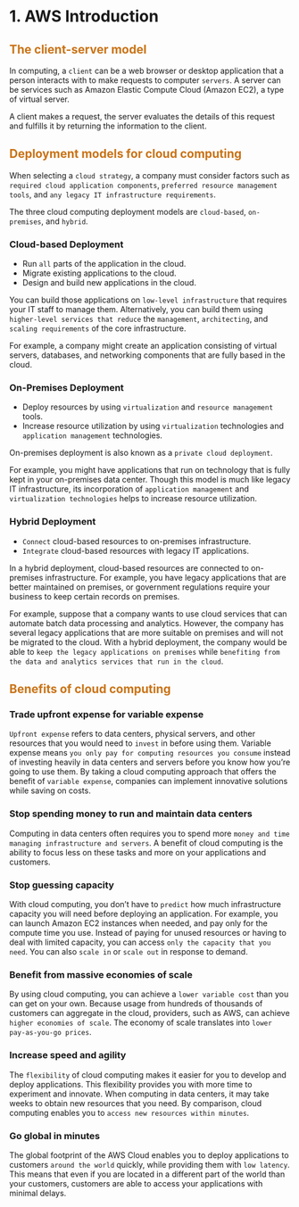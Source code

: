 # 1. AWS Introduction

## <div style="color:#c97316">The client-server model</div>
In computing, a `client` can be a web browser or desktop application that a person interacts with to make requests to computer `servers`. A server can be services such as Amazon Elastic Compute Cloud (Amazon EC2), a type of virtual server.

A client makes a request, the server evaluates the details of this request and fulfills it by returning the information to the client.

## <div style="color:#c97316">Deployment models for cloud computing</div>
When selecting a `cloud strategy`, a company must consider factors such as `required cloud application components`, `preferred resource management tools`, and `any legacy IT infrastructure requirements`.

The three cloud computing deployment models are `cloud-based`, `on-premises`, and `hybrid`. 

### Cloud-based Deployment
- Run `all` parts of the application in the cloud.
- Migrate existing applications to the cloud.
- Design and build new applications in the cloud.

You can build those applications on `low-level infrastructure` that requires your IT staff to manage them. Alternatively, you can build them using `higher-level services that reduce` the `management`, `architecting`, and `scaling requirements` of the core infrastructure.

For example, a company might create an application consisting of virtual servers, databases, and networking components that are fully based in the cloud.

### On-Premises Deployment
- Deploy resources by using `virtualization` and `resource management` tools.
- Increase resource utilization by using `virtualization` technologies and `application management` technologies.

On-premises deployment is also known as a `private cloud deployment`.

For example, you might have applications that run on technology that is fully kept in your on-premises data center. Though this model is much like legacy IT infrastructure, its incorporation of `application management` and `virtualization technologies` helps to increase resource utilization.

### Hybrid Deployment
- `Connect` cloud-based resources to on-premises infrastructure.
- `Integrate` cloud-based resources with legacy IT applications.

In a hybrid deployment, cloud-based resources are connected to on-premises infrastructure. For example, you have legacy applications that are better maintained on premises, or government regulations require your business to keep certain records on premises.

For example, suppose that a company wants to use cloud services that can automate batch data processing and analytics. However, the company has several legacy applications that are more suitable on premises and will not be migrated to the cloud. With a hybrid deployment, the company would be able to `keep the legacy applications on premises` while `benefiting from the data and analytics services that run in the cloud`.

## <div style="color:#c97316">Benefits of cloud computing</div>
### Trade upfront expense for variable expense

`Upfront expense` refers to data centers, physical servers, and other resources that you would need to `invest` in before using them. Variable expense means `you only pay for computing resources you consume` instead of investing heavily in data centers and servers before you know how you’re going to use them. By taking a cloud computing approach that offers the benefit of `variable expense`, companies can implement innovative solutions while saving on costs.

### Stop spending money to run and maintain data centers
Computing in data centers often requires you to spend more `money and time managing infrastructure and servers`. A benefit of cloud computing is the ability to focus less on these tasks and more on your applications and customers.

### Stop guessing capacity
With cloud computing, you don’t have to `predict` how much infrastructure capacity you will need before deploying an application. For example, you can launch Amazon EC2 instances when needed, and pay only for the compute time you use. Instead of paying for unused resources or having to deal with limited capacity, you can access `only the capacity that you need`. You can also `scale in` or `scale out` in response to demand.

### Benefit from massive economies of scale
By using cloud computing, you can achieve a `lower variable cost` than you can get on your own.
Because usage from hundreds of thousands of customers can aggregate in the cloud, providers, such as AWS, can achieve `higher economies of scale`. The economy of scale translates into `lower pay-as-you-go prices`. 

### Increase speed and agility
The `flexibility` of cloud computing makes it easier for you to develop and deploy applications. This flexibility provides you with more time to experiment and innovate. When computing in data centers, it may take weeks to obtain new resources that you need. By comparison, cloud computing enables you to `access new resources within minutes`.

### Go global in minutes
The global footprint of the AWS Cloud enables you to deploy applications to customers `around the world` quickly, while providing them with `low latency`. This means that even if you are located in a different part of the world than your customers, customers are able to access your applications with minimal delays. 





